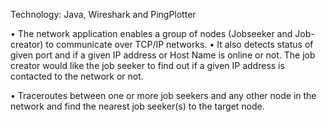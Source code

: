 
Technology: Java, Wireshark and PingPlotter

•	The network application enables a group of nodes (Jobseeker and Job-creator) to communicate over TCP/IP networks.
•	It also detects status of given port and if a given IP address or Host Name is online or not. The job creator would like the job seeker to find out if a given IP address is contacted to the network or not. 

•	Traceroutes between one or more job seekers and any other node in the network and find the nearest job seeker(s) to the target node.
